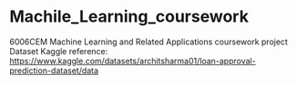 # Machile_Learning_coursework
6006CEM Machine Learning and Related Applications coursework project
Dataset Kaggle reference: https://www.kaggle.com/datasets/architsharma01/loan-approval-prediction-dataset/data 
